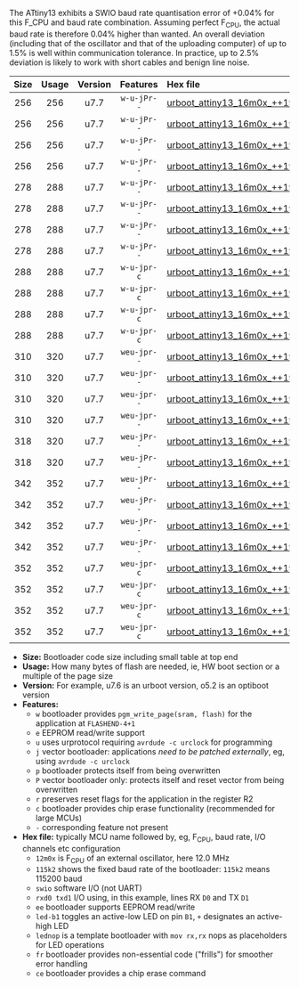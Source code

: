 The ATtiny13 exhibits a SWIO baud rate quantisation error of +0.04% for this F_CPU and baud rate combination. Assuming perfect F<sub>CPU</sub>, the actual baud rate is therefore 0.04% higher than wanted. An overall deviation (including that of the oscillator and that of the uploading computer) of up to 1.5% is well within communication tolerance. In practice, up to 2.5% deviation is likely to work with short cables and benign line noise.

|Size|Usage|Version|Features|Hex file|
|:-:|:-:|:-:|:-:|:--|
|256|256|u7.7|`w-u-jPr--`|[urboot_attiny13_16m0x_++19k2_swio_rxb0_txb1_led+b2.hex](https://raw.githubusercontent.com/stefanrueger/urboot.hex/main/mcus/attiny13/external_oscillator/fcpu_16m0x/br_++19k2/urboot_attiny13_16m0x_++19k2_swio_rxb0_txb1_led+b2.hex)|
|256|256|u7.7|`w-u-jPr--`|[urboot_attiny13_16m0x_++19k2_swio_rxb0_txb1_lednop.hex](https://raw.githubusercontent.com/stefanrueger/urboot.hex/main/mcus/attiny13/external_oscillator/fcpu_16m0x/br_++19k2/urboot_attiny13_16m0x_++19k2_swio_rxb0_txb1_lednop.hex)|
|256|256|u7.7|`w-u-jPr--`|[urboot_attiny13_16m0x_++19k2_swio_rxb1_txb0_led+b2.hex](https://raw.githubusercontent.com/stefanrueger/urboot.hex/main/mcus/attiny13/external_oscillator/fcpu_16m0x/br_++19k2/urboot_attiny13_16m0x_++19k2_swio_rxb1_txb0_led+b2.hex)|
|256|256|u7.7|`w-u-jPr--`|[urboot_attiny13_16m0x_++19k2_swio_rxb1_txb0_lednop.hex](https://raw.githubusercontent.com/stefanrueger/urboot.hex/main/mcus/attiny13/external_oscillator/fcpu_16m0x/br_++19k2/urboot_attiny13_16m0x_++19k2_swio_rxb1_txb0_lednop.hex)|
|278|288|u7.7|`w-u-jPr--`|[urboot_attiny13_16m0x_++19k2_swio_rxb0_txb1_led+b2_fr.hex](https://raw.githubusercontent.com/stefanrueger/urboot.hex/main/mcus/attiny13/external_oscillator/fcpu_16m0x/br_++19k2/urboot_attiny13_16m0x_++19k2_swio_rxb0_txb1_led+b2_fr.hex)|
|278|288|u7.7|`w-u-jPr--`|[urboot_attiny13_16m0x_++19k2_swio_rxb0_txb1_lednop_fr.hex](https://raw.githubusercontent.com/stefanrueger/urboot.hex/main/mcus/attiny13/external_oscillator/fcpu_16m0x/br_++19k2/urboot_attiny13_16m0x_++19k2_swio_rxb0_txb1_lednop_fr.hex)|
|278|288|u7.7|`w-u-jPr--`|[urboot_attiny13_16m0x_++19k2_swio_rxb1_txb0_led+b2_fr.hex](https://raw.githubusercontent.com/stefanrueger/urboot.hex/main/mcus/attiny13/external_oscillator/fcpu_16m0x/br_++19k2/urboot_attiny13_16m0x_++19k2_swio_rxb1_txb0_led+b2_fr.hex)|
|278|288|u7.7|`w-u-jPr--`|[urboot_attiny13_16m0x_++19k2_swio_rxb1_txb0_lednop_fr.hex](https://raw.githubusercontent.com/stefanrueger/urboot.hex/main/mcus/attiny13/external_oscillator/fcpu_16m0x/br_++19k2/urboot_attiny13_16m0x_++19k2_swio_rxb1_txb0_lednop_fr.hex)|
|288|288|u7.7|`w-u-jpr-c`|[urboot_attiny13_16m0x_++19k2_swio_rxb0_txb1_led+b2_fr_ce.hex](https://raw.githubusercontent.com/stefanrueger/urboot.hex/main/mcus/attiny13/external_oscillator/fcpu_16m0x/br_++19k2/urboot_attiny13_16m0x_++19k2_swio_rxb0_txb1_led+b2_fr_ce.hex)|
|288|288|u7.7|`w-u-jpr-c`|[urboot_attiny13_16m0x_++19k2_swio_rxb0_txb1_lednop_fr_ce.hex](https://raw.githubusercontent.com/stefanrueger/urboot.hex/main/mcus/attiny13/external_oscillator/fcpu_16m0x/br_++19k2/urboot_attiny13_16m0x_++19k2_swio_rxb0_txb1_lednop_fr_ce.hex)|
|288|288|u7.7|`w-u-jpr-c`|[urboot_attiny13_16m0x_++19k2_swio_rxb1_txb0_led+b2_fr_ce.hex](https://raw.githubusercontent.com/stefanrueger/urboot.hex/main/mcus/attiny13/external_oscillator/fcpu_16m0x/br_++19k2/urboot_attiny13_16m0x_++19k2_swio_rxb1_txb0_led+b2_fr_ce.hex)|
|288|288|u7.7|`w-u-jpr-c`|[urboot_attiny13_16m0x_++19k2_swio_rxb1_txb0_lednop_fr_ce.hex](https://raw.githubusercontent.com/stefanrueger/urboot.hex/main/mcus/attiny13/external_oscillator/fcpu_16m0x/br_++19k2/urboot_attiny13_16m0x_++19k2_swio_rxb1_txb0_lednop_fr_ce.hex)|
|310|320|u7.7|`weu-jpr--`|[urboot_attiny13_16m0x_++19k2_swio_rxb0_txb1_ee_led+b2.hex](https://raw.githubusercontent.com/stefanrueger/urboot.hex/main/mcus/attiny13/external_oscillator/fcpu_16m0x/br_++19k2/urboot_attiny13_16m0x_++19k2_swio_rxb0_txb1_ee_led+b2.hex)|
|310|320|u7.7|`weu-jpr--`|[urboot_attiny13_16m0x_++19k2_swio_rxb0_txb1_ee_lednop.hex](https://raw.githubusercontent.com/stefanrueger/urboot.hex/main/mcus/attiny13/external_oscillator/fcpu_16m0x/br_++19k2/urboot_attiny13_16m0x_++19k2_swio_rxb0_txb1_ee_lednop.hex)|
|310|320|u7.7|`weu-jpr--`|[urboot_attiny13_16m0x_++19k2_swio_rxb1_txb0_ee_led+b2.hex](https://raw.githubusercontent.com/stefanrueger/urboot.hex/main/mcus/attiny13/external_oscillator/fcpu_16m0x/br_++19k2/urboot_attiny13_16m0x_++19k2_swio_rxb1_txb0_ee_led+b2.hex)|
|310|320|u7.7|`weu-jpr--`|[urboot_attiny13_16m0x_++19k2_swio_rxb1_txb0_ee_lednop.hex](https://raw.githubusercontent.com/stefanrueger/urboot.hex/main/mcus/attiny13/external_oscillator/fcpu_16m0x/br_++19k2/urboot_attiny13_16m0x_++19k2_swio_rxb1_txb0_ee_lednop.hex)|
|318|320|u7.7|`weu-jPr--`|[urboot_attiny13_16m0x_++19k2_swio_rxb0_txb1_ee.hex](https://raw.githubusercontent.com/stefanrueger/urboot.hex/main/mcus/attiny13/external_oscillator/fcpu_16m0x/br_++19k2/urboot_attiny13_16m0x_++19k2_swio_rxb0_txb1_ee.hex)|
|318|320|u7.7|`weu-jPr--`|[urboot_attiny13_16m0x_++19k2_swio_rxb1_txb0_ee.hex](https://raw.githubusercontent.com/stefanrueger/urboot.hex/main/mcus/attiny13/external_oscillator/fcpu_16m0x/br_++19k2/urboot_attiny13_16m0x_++19k2_swio_rxb1_txb0_ee.hex)|
|342|352|u7.7|`weu-jPr--`|[urboot_attiny13_16m0x_++19k2_swio_rxb0_txb1_ee_led+b2_fr.hex](https://raw.githubusercontent.com/stefanrueger/urboot.hex/main/mcus/attiny13/external_oscillator/fcpu_16m0x/br_++19k2/urboot_attiny13_16m0x_++19k2_swio_rxb0_txb1_ee_led+b2_fr.hex)|
|342|352|u7.7|`weu-jPr--`|[urboot_attiny13_16m0x_++19k2_swio_rxb0_txb1_ee_lednop_fr.hex](https://raw.githubusercontent.com/stefanrueger/urboot.hex/main/mcus/attiny13/external_oscillator/fcpu_16m0x/br_++19k2/urboot_attiny13_16m0x_++19k2_swio_rxb0_txb1_ee_lednop_fr.hex)|
|342|352|u7.7|`weu-jPr--`|[urboot_attiny13_16m0x_++19k2_swio_rxb1_txb0_ee_led+b2_fr.hex](https://raw.githubusercontent.com/stefanrueger/urboot.hex/main/mcus/attiny13/external_oscillator/fcpu_16m0x/br_++19k2/urboot_attiny13_16m0x_++19k2_swio_rxb1_txb0_ee_led+b2_fr.hex)|
|342|352|u7.7|`weu-jPr--`|[urboot_attiny13_16m0x_++19k2_swio_rxb1_txb0_ee_lednop_fr.hex](https://raw.githubusercontent.com/stefanrueger/urboot.hex/main/mcus/attiny13/external_oscillator/fcpu_16m0x/br_++19k2/urboot_attiny13_16m0x_++19k2_swio_rxb1_txb0_ee_lednop_fr.hex)|
|352|352|u7.7|`weu-jpr-c`|[urboot_attiny13_16m0x_++19k2_swio_rxb0_txb1_ee_led+b2_fr_ce.hex](https://raw.githubusercontent.com/stefanrueger/urboot.hex/main/mcus/attiny13/external_oscillator/fcpu_16m0x/br_++19k2/urboot_attiny13_16m0x_++19k2_swio_rxb0_txb1_ee_led+b2_fr_ce.hex)|
|352|352|u7.7|`weu-jpr-c`|[urboot_attiny13_16m0x_++19k2_swio_rxb0_txb1_ee_lednop_fr_ce.hex](https://raw.githubusercontent.com/stefanrueger/urboot.hex/main/mcus/attiny13/external_oscillator/fcpu_16m0x/br_++19k2/urboot_attiny13_16m0x_++19k2_swio_rxb0_txb1_ee_lednop_fr_ce.hex)|
|352|352|u7.7|`weu-jpr-c`|[urboot_attiny13_16m0x_++19k2_swio_rxb1_txb0_ee_led+b2_fr_ce.hex](https://raw.githubusercontent.com/stefanrueger/urboot.hex/main/mcus/attiny13/external_oscillator/fcpu_16m0x/br_++19k2/urboot_attiny13_16m0x_++19k2_swio_rxb1_txb0_ee_led+b2_fr_ce.hex)|
|352|352|u7.7|`weu-jpr-c`|[urboot_attiny13_16m0x_++19k2_swio_rxb1_txb0_ee_lednop_fr_ce.hex](https://raw.githubusercontent.com/stefanrueger/urboot.hex/main/mcus/attiny13/external_oscillator/fcpu_16m0x/br_++19k2/urboot_attiny13_16m0x_++19k2_swio_rxb1_txb0_ee_lednop_fr_ce.hex)|

- **Size:** Bootloader code size including small table at top end
- **Usage:** How many bytes of flash are needed, ie, HW boot section or a multiple of the page size
- **Version:** For example, u7.6 is an urboot version, o5.2 is an optiboot version
- **Features:**
  + `w` bootloader provides `pgm_write_page(sram, flash)` for the application at `FLASHEND-4+1`
  + `e` EEPROM read/write support
  + `u` uses urprotocol requiring `avrdude -c urclock` for programming
  + `j` vector bootloader: applications *need to be patched externally*, eg, using `avrdude -c urclock`
  + `p` bootloader protects itself from being overwritten
  + `P` vector bootloader only: protects itself and reset vector from being overwritten
  + `r` preserves reset flags for the application in the register R2
  + `c` bootloader provides chip erase functionality (recommended for large MCUs)
  + `-` corresponding feature not present
- **Hex file:** typically MCU name followed by, eg, F<sub>CPU</sub>, baud rate, I/O channels etc configuration
  + `12m0x` is F<sub>CPU</sub> of an external oscillator, here 12.0 MHz
  + `115k2` shows the fixed baud rate of the bootloader: `115k2` means 115200 baud
  + `swio` software I/O (not UART)
  + `rxd0 txd1` I/O using, in this example, lines RX `D0` and TX `D1`
  + `ee` bootloader supports EEPROM read/write
  + `led-b1` toggles an active-low LED on pin `B1`, `+` designates an active-high LED
  + `lednop` is a template bootloader with `mov rx,rx` nops as placeholders for LED operations
  + `fr` bootloader provides non-essential code ("frills") for smoother error handling
  + `ce` bootloader provides a chip erase command
